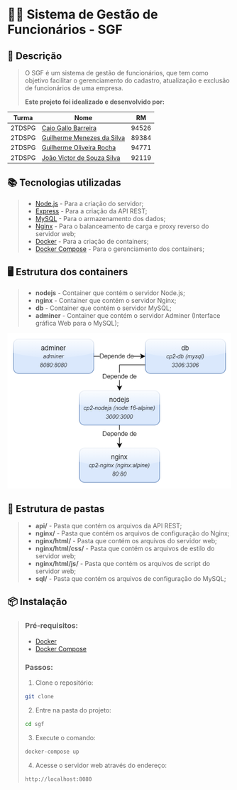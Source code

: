 # 👨‍💼 Sistema de Gestão de Funcionários - SGF
## 📝 Descrição
>
> O SGF é um sistema de gestão de funcionários, que tem como objetivo facilitar o gerenciamento do cadastro, atualização e exclusão de funcionários de uma empresa.
> 
> **Este projeto foi idealizado e desenvolvido por:**

|Turma|Nome|RM|
|-|-|-|
|2TDSPG|[Caio Gallo Barreira]()|94526| 
|2TDSPG|[Guilherme Menezes da Silva]()|89384| 
|2TDSPG|[Guilherme Oliveira Rocha]()|94771| 
|2TDSPG|[João Victor de Souza Silva]()|92119| 

## 📚 Tecnologias utilizadas
>  - [Node.js](https://nodejs.org/en/) - Para a criação do servidor;
>  - [Express](https://expressjs.com/pt-br/) - Para a criação da API REST;
>  - [MySQL](https://www.mysql.com/) - Para o armazenamento dos dados;
>  - [Nginx](https://www.nginx.com/) - Para o balanceamento de carga e proxy reverso do servidor web;
>  - [Docker](https://www.docker.com/) - Para a criação de containers;
>  - [Docker Compose](https://docs.docker.com/compose/) - Para o gerenciamento dos containers;

## 🖥️ Estrutura dos containers
>  - **nodejs** - Container que contém o servidor Node.js;
>  - **nginx** - Container que contém o servidor Nginx;
>  - **db** - Container que contém o servidor MySQL;
>  - **adminer** - Container que contém o servidor Adminer (Interface gráfica Web para o MySQL);

<img src="./_readme/diagrama.png" alt="Estrutura do projeto" >


## 📂 Estrutura de pastas
>  - **api/** - Pasta que contém os arquivos da API REST;
>  - **nginx/** - Pasta que contém os arquivos de configuração do Nginx;
>  - **nginx/html/** - Pasta que contém os arquivos do servidor web;
>  - **nginx/html/css/** - Pasta que contém os arquivos de estilo do servidor web;
>  - **nginx/html/js/** - Pasta que contém os arquivos de script do servidor web;
>  - **sql/** - Pasta que contém os arquivos de configuração do MySQL;

## 📦 Instalação
>  ### **Pré-requisitos:**
> 
> - [Docker](https://www.docker.com/)
> - [Docker Compose](https://docs.docker.com/compose/)
> 
> ### **Passos:**
>
>  1. Clone o repositório:
>  ```bash
>  git clone
>  ```
>  2. Entre na pasta do projeto:
> ```bash
> cd sgf
> ```
>  3. Execute o comando:
>  ```bash
>  docker-compose up
>  ```
>  4. Acesse o servidor web através do endereço:
>  ```bash
>  http://localhost:8080
>  ```